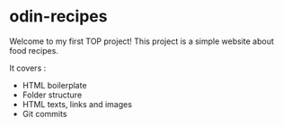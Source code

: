 # odin-recipes

Welcome to my first TOP project!
This project is a simple website about food recipes.

It covers :
- HTML boilerplate
- Folder structure
- HTML texts, links and images
- Git commits